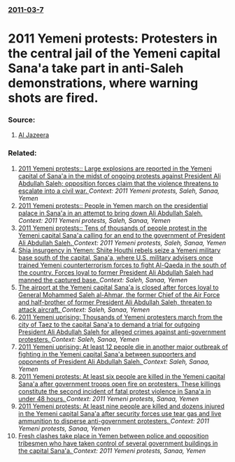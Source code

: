 ### [2011-03-7](/news/2011/03/7/index.md)

# 2011 Yemeni protests: Protesters in the central jail of the Yemeni capital Sana'a take part in anti-Saleh demonstrations, where warning shots are fired. 




### Source:

1. [Al Jazeera](http://english.aljazeera.net/news/middleeast/2011/03/201137183115534617.html)

### Related:

1. [2011 Yemeni protests:: Large explosions are reported in the Yemeni capital of Sana'a in the midst of ongoing protests against President Ali Abdullah Saleh; opposition forces claim that the violence threatens to escalate into a civil war. ](/news/2011/05/26/2011-yemeni-protests-large-explosions-are-reported-in-the-yemeni-capital-of-sana-a-in-the-midst-of-ongoing-protests-against-president-ali.md) _Context: 2011 Yemeni protests, Saleh, Sanaa, Yemen_
2. [2011 Yemeni protests:: People in Yemen march on the presidential palace in Sana'a in an attempt to bring down Ali Abdullah Saleh. ](/news/2011/02/13/2011-yemeni-protests-people-in-yemen-march-on-the-presidential-palace-in-sana-a-in-an-attempt-to-bring-down-ali-abdullah-saleh.md) _Context: 2011 Yemeni protests, Saleh, Sanaa, Yemen_
3. [2011 Yemeni protests:: Tens of thousands of people protest in the Yemeni capital Sana'a calling for an end to the government of President Ali Abdullah Saleh. ](/news/2011/01/27/2011-yemeni-protests-tens-of-thousands-of-people-protest-in-the-yemeni-capital-sana-a-calling-for-an-end-to-the-government-of-president-al.md) _Context: 2011 Yemeni protests, Saleh, Sanaa, Yemen_
4. [Shia insurgency in Yemen: Shiite Houthi rebels seize a Yemeni military base south of the capital, Sana'a, where U.S. military advisers once trained Yemeni counterterrorism forces to fight Al-Qaeda in the south of the country. Forces loyal to former President Ali Abdullah Saleh had manned the captured base. ](/news/2015/01/29/shia-insurgency-in-yemen-shiite-houthi-rebels-seize-a-yemeni-military-base-south-of-the-capital-sana-a-where-u-s-military-advisers-once.md) _Context: Saleh, Sanaa, Yemen_
5. [The airport at the Yemeni capital Sana'a is closed after forces loyal to General Mohammed Saleh al-Ahmar, the former Chief of the Air Force and half-brother of former President Ali Abdullah Saleh, threaten to attack aircraft. ](/news/2012/04/7/the-airport-at-the-yemeni-capital-sana-a-is-closed-after-forces-loyal-to-general-mohammed-saleh-al-ahmar-the-former-chief-of-the-air-force.md) _Context: Saleh, Sanaa, Yemen_
6. [2011 Yemeni uprising: Thousands of Yemeni protesters march from the city of Taez to the capital Sana'a to demand a trial for outgoing President Ali Abdullah Saleh for alleged crimes against anti-government protesters. ](/news/2011/12/21/2011-yemeni-uprising-thousands-of-yemeni-protesters-march-from-the-city-of-taez-to-the-capital-sana-a-to-demand-a-trial-for-outgoing-presid.md) _Context: Saleh, Sanaa, Yemen_
7. [2011 Yemeni uprising: At least 12 people die in another major outbreak of fighting in the Yemeni capital Sana'a between supporters and opponents of President Ali Abdullah Saleh. ](/news/2011/10/17/2011-yemeni-uprising-at-least-12-people-die-in-another-major-outbreak-of-fighting-in-the-yemeni-capital-sana-a-between-supporters-and-oppon.md) _Context: Saleh, Sanaa, Yemen_
8. [2011 Yemeni protests: At least six people are killed in the Yemeni capital Sana'a after government troops open fire on protesters. These killings constitute the second incident of fatal protest violence in Sana'a in under 48 hours. ](/news/2011/10/16/2011-yemeni-protests-at-least-six-people-are-killed-in-the-yemeni-capital-sana-a-after-government-troops-open-fire-on-protesters-these-kil.md) _Context: 2011 Yemeni protests, Sanaa, Yemen_
9. [2011 Yemeni protests: At least nine people are killed and dozens injured in the Yemeni capital Sana'a after security forces use tear gas and live ammunition to disperse anti-government protesters. ](/news/2011/10/15/2011-yemeni-protests-at-least-nine-people-are-killed-and-dozens-injured-in-the-yemeni-capital-sana-a-after-security-forces-use-tear-gas-and.md) _Context: 2011 Yemeni protests, Sanaa, Yemen_
10. [Fresh clashes take place in Yemen between police and opposition tribesmen who have taken control of several government buildings in the capital Sana'a. ](/news/2011/05/24/fresh-clashes-take-place-in-yemen-between-police-and-opposition-tribesmen-who-have-taken-control-of-several-government-buildings-in-the-capi.md) _Context: 2011 Yemeni protests, Sanaa, Yemen_
